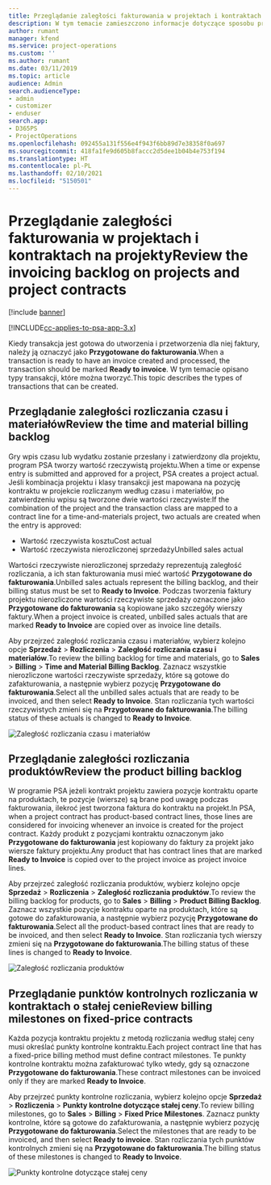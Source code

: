 ```yaml
---
title: Przeglądanie zaległości fakturowania w projektach i kontraktach na projekty
description: W tym temacie zamieszczono informacje dotyczące sposobu przeglądania zaległości dotyczących wpisów czasu, wydatków i projektów oraz ich oznaczania jako gotowych do zafakturowania.
author: rumant
manager: kfend
ms.service: project-operations
ms.custom: ''
ms.author: rumant
ms.date: 03/11/2019
ms.topic: article
audience: Admin
search.audienceType:
- admin
- customizer
- enduser
search.app:
- D365PS
- ProjectOperations
ms.openlocfilehash: 092455a131f556e4f943f6bb89d7e38358f0a697
ms.sourcegitcommit: 418fa1fe9d605b8faccc2d5dee1b04b4e753f194
ms.translationtype: HT
ms.contentlocale: pl-PL
ms.lasthandoff: 02/10/2021
ms.locfileid: "5150501"
---
```

# <a name="review-the-invoicing-backlog-on-projects-and-project-contracts"></a><span data-ttu-id="1343b-103">Przeglądanie zaległości fakturowania w projektach i kontraktach na projekty</span><span class="sxs-lookup"><span data-stu-id="1343b-103">Review the invoicing backlog on projects and project contracts</span></span>

[!include [banner](../includes/psa-now-project-operations.md)]

[!INCLUDE[cc-applies-to-psa-app-3.x](../includes/cc-applies-to-psa-app-3x.md)]

<span data-ttu-id="1343b-104">Kiedy transakcja jest gotowa do utworzenia i przetworzenia dla niej faktury, należy ją oznaczyć jako **Przygotowane do fakturowania**.</span><span class="sxs-lookup"><span data-stu-id="1343b-104">When a transaction is ready to have an invoice created and processed, the transaction should be marked **Ready to invoice**.</span></span> <span data-ttu-id="1343b-105">W tym temacie opisano typy transakcji, które można tworzyć.</span><span class="sxs-lookup"><span data-stu-id="1343b-105">This topic describes the types of transactions that can be created.</span></span>

## <a name="review-the-time-and-material-billing-backlog"></a><span data-ttu-id="1343b-106">Przeglądanie zaległości rozliczania czasu i materiałów</span><span class="sxs-lookup"><span data-stu-id="1343b-106">Review the time and material billing backlog</span></span>

<span data-ttu-id="1343b-107">Gry wpis czasu lub wydatku zostanie przesłany i zatwierdzony dla projektu, program PSA tworzy wartość rzeczywistą projektu.</span><span class="sxs-lookup"><span data-stu-id="1343b-107">When a time or expense entry is submitted and approved for a project, PSA creates a project actual.</span></span> <span data-ttu-id="1343b-108">Jeśli kombinacja projektu i klasy transakcji jest mapowana na pozycję kontraktu w projekcie rozliczanym według czasu i materiałów, po zatwierdzeniu wpisu są tworzone dwie wartości rzeczywiste:</span><span class="sxs-lookup"><span data-stu-id="1343b-108">If the combination of the project and the transaction class are mapped to a contract line for a time-and-materials project, two actuals are created when the entry is approved:</span></span>

- <span data-ttu-id="1343b-109">Wartość rzeczywista kosztu</span><span class="sxs-lookup"><span data-stu-id="1343b-109">Cost actual</span></span> 
- <span data-ttu-id="1343b-110">Wartość rzeczywista nierozliczonej sprzedaży</span><span class="sxs-lookup"><span data-stu-id="1343b-110">Unbilled sales actual</span></span>

<span data-ttu-id="1343b-111">Wartości rzeczywiste nierozliczonej sprzedaży reprezentują zaległość rozliczania, a ich stan fakturowania musi mieć wartość **Przygotowane do fakturowania**.</span><span class="sxs-lookup"><span data-stu-id="1343b-111">Unbilled sales actuals represent the billing backlog, and their billing status must be set to **Ready to Invoice**.</span></span> <span data-ttu-id="1343b-112">Podczas tworzenia faktury projektu nierozliczone wartości rzeczywiste sprzedaży oznaczone jako **Przygotowane do fakturowania** są kopiowane jako szczegóły wierszy faktury.</span><span class="sxs-lookup"><span data-stu-id="1343b-112">When a project invoice is created, unbilled sales actuals that are marked **Ready to Invoice** are copied over as invoice line details.</span></span>

<span data-ttu-id="1343b-113">Aby przejrzeć zaległość rozliczania czasu i materiałów, wybierz kolejno opcje **Sprzedaż** \> **Rozliczenia** \> **Zaległość rozliczania czasu i materiałów**.</span><span class="sxs-lookup"><span data-stu-id="1343b-113">To review the billing backlog for time and materials, go to **Sales** \> **Billing** \> **Time and Material Billing Backlog**.</span></span> <span data-ttu-id="1343b-114">Zaznacz wszystkie nierozliczone wartości rzeczywiste sprzedaży, które są gotowe do zafakturowania, a następnie wybierz pozycję **Przygotowane do fakturowania**.</span><span class="sxs-lookup"><span data-stu-id="1343b-114">Select all the unbilled sales actuals that are ready to be invoiced, and then select **Ready to Invoice**.</span></span> <span data-ttu-id="1343b-115">Stan rozliczania tych wartości rzeczywistych zmieni się na **Przygotowane do fakturowania**.</span><span class="sxs-lookup"><span data-stu-id="1343b-115">The billing status of these actuals is changed to **Ready to Invoice**.</span></span>

![Zaległość rozliczania czasu i materiałów](media/TMBacklog.png)

## <a name="review-the-product-billing-backlog"></a><span data-ttu-id="1343b-117">Przeglądanie zaległości rozliczania produktów</span><span class="sxs-lookup"><span data-stu-id="1343b-117">Review the product billing backlog</span></span>

<span data-ttu-id="1343b-118">W programie PSA jeżeli kontrakt projektu zawiera pozycje kontraktu oparte na produktach, te pozycje (wiersze) są brane pod uwagę podczas fakturowania, ilekroć jest tworzona faktura do kontraktu na projekt.</span><span class="sxs-lookup"><span data-stu-id="1343b-118">In PSA, when a project contract has product-based contract lines, those lines are considered for invoicing whenever an invoice is created for the project contract.</span></span> <span data-ttu-id="1343b-119">Każdy produkt z pozycjami kontraktu oznaczonym jako **Przygotowane do fakturowania** jest kopiowany do faktury za projekt jako wiersze faktury projektu.</span><span class="sxs-lookup"><span data-stu-id="1343b-119">Any product that has contract lines that are marked **Ready to Invoice** is copied over to the project invoice as project invoice lines.</span></span>

<span data-ttu-id="1343b-120">Aby przejrzeć zaległość rozliczania produktów, wybierz kolejno opcje **Sprzedaż** \> **Rozliczenia** \> **Zaległość rozliczania produktów**.</span><span class="sxs-lookup"><span data-stu-id="1343b-120">To review the billing backlog for products, go to **Sales** \> **Billing** \> **Product Billing Backlog**.</span></span> <span data-ttu-id="1343b-121">Zaznacz wszystkie pozycje kontraktu oparte na produktach, które są gotowe do zafakturowania, a następnie wybierz pozycję **Przygotowane do fakturowania**.</span><span class="sxs-lookup"><span data-stu-id="1343b-121">Select all the product-based contract lines that are ready to be invoiced, and then select **Ready to Invoice**.</span></span> <span data-ttu-id="1343b-122">Stan rozliczania tych wierszy zmieni się na **Przygotowane do fakturowania**.</span><span class="sxs-lookup"><span data-stu-id="1343b-122">The billing status of these lines is changed to **Ready to Invoice**.</span></span>

![Zaległość rozliczania produktów](media/ProductBacklog.png)

## <a name="review-billing-milestones-on-fixed-price-contracts"></a><span data-ttu-id="1343b-124">Przeglądanie punktów kontrolnych rozliczania w kontraktach o stałej cenie</span><span class="sxs-lookup"><span data-stu-id="1343b-124">Review billing milestones on fixed-price contracts</span></span>

<span data-ttu-id="1343b-125">Każda pozycja kontraktu projektu z metodą rozliczania według stałej ceny musi określać punkty kontrolne kontraktu.</span><span class="sxs-lookup"><span data-stu-id="1343b-125">Each project contract line that has a fixed-price billing method must define contract milestones.</span></span> <span data-ttu-id="1343b-126">Te punkty kontrolne kontraktu można zafakturować tylko wtedy, gdy są oznaczone **Przygotowane do fakturowania**.</span><span class="sxs-lookup"><span data-stu-id="1343b-126">These contract milestones can be invoiced only if they are marked **Ready to Invoice**.</span></span> 

<span data-ttu-id="1343b-127">Aby przejrzeć punkty kontrolne rozliczania, wybierz kolejno opcje **Sprzedaż** \> **Rozliczenia** \> **Punkty kontrolne dotyczące stałej ceny**.</span><span class="sxs-lookup"><span data-stu-id="1343b-127">To review billing milestones, go to **Sales** \> **Billing** \> **Fixed Price Milestones**.</span></span> <span data-ttu-id="1343b-128">Zaznacz punkty kontrolne, które są gotowe do zafakturowania, a następnie wybierz pozycję **Przygotowane do fakturowania**.</span><span class="sxs-lookup"><span data-stu-id="1343b-128">Select the milestones that are ready to be invoiced, and then select **Ready to invoice**.</span></span> <span data-ttu-id="1343b-129">Stan rozliczania tych punktów kontrolnych zmieni się na **Przygotowane do fakturowania**.</span><span class="sxs-lookup"><span data-stu-id="1343b-129">The billing status of these milestones is changed to **Ready to Invoice**.</span></span>

![Punkty kontrolne dotyczące stałej ceny](media/FPBacklog.png)
